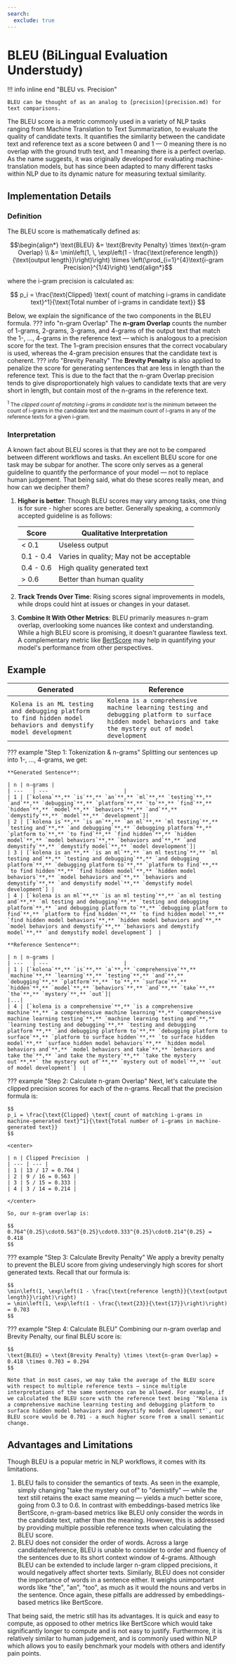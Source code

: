 ```yaml
---
search:
  exclude: true
---
```


# BLEU (**B**i**L**ingual **E**valuation **U**nderstudy)

!!! info inline end "BLEU vs. Precision"

    BLEU can be thought of as an analog to [precision](precision.md) for text comparisons.

The BLEU score is a metric commonly used in a variety of NLP tasks ranging from Machine Translation to Text Summarization, to evaluate the quality of candidate texts. It quantifies the similarity between the candidate text and reference text as a score between 0 and 1 — 0 meaning there is no overlap with the ground truth text, and 1 meaning there is a perfect overlap. As the name suggests, it was originally developed for evaluating machine-translation models, but has since been adapted to many different tasks within NLP due to its dynamic nature for measuring textual similarity.

## Implementation Details
### Definition
The BLEU score is mathematically defined as:

$$\begin{align*} \text{BLEU} &= \text{Brevity Penalty} \times \text{n-gram Overlap} \\
&= \min\left(1, \, \exp\left(1 - \frac{\text{reference length}}{\text{output length}}\right)\right) \times \left(\prod_{i=1}^{4}\text{i-gram Precision}^{1/4}\right)
\end{align*}$$

where the i-gram precision is calculated as:

$$
p_i = \frac{\text{Clipped} \text{ count of matching i-grams in candidate text}^1}{\text{Total number of i-grams in candidate text}}
$$

Below, we explain the significance of the two components in the BLEU formula.
??? info "n-gram Overlap"
    The **n-gram Overlap** counts the number of 1-grams, 2-grams, 3-grams, and 4-grams of the output text that match the 1-, ..., 4-grams in the reference text — which is analogous to a precision score for the text. The 1-gram precision ensures that the correct vocabulary is used, whereas the 4-gram precision ensures that the candidate text is coherent.
??? info "Brevity Penalty"
    The **Brevity Penalty** is also applied to penalize the score for generating sentences that are less in length than the reference text. This is due to the fact that the n-gram Overlap precision tends to give disproportionately high values to candidate texts that are very short in length, but contain most of the n-grams in the reference text.

<div class="footnote-content">
    <p style="font-size: smaller;">
        <sup>1</sup> The <i>clipped count of matching i-grams in candidate text</i> is the minimum between the count of i-grams in the candidate text and the maximum count of i-grams in any of the reference texts for a given i-gram.
    </p>
</div>

### Interpretation
A known fact about BLEU scores is that they are not to be compared between different workflows and tasks. An excellent BLEU score for one task may be subpar for another. The score only serves as a general guideline to quantify the performance of your model — not to replace human judgement. That being said, what do these scores really mean, and how can we decipher them?

1. **Higher is better**: Though BLEU scores may vary among tasks, one thing is for sure - higher scores are better. Generally speaking, a commonly accepted guideline is as follows: <br>

    | Score | Qualitative Interpretation |
    | ---   | ---                        |
    | < 0.1 | Useless output             |
    | 0.1 - 0.4 | Varies in quality; May not be acceptable |
    | 0.4 - 0.6 | High quality generated text |
    | > 0.6 | Better than human quality  |

2. **Track Trends Over Time**: Rising scores signal improvements in models, while drops could hint at issues or changes in your dataset.

3. **Combine It With Other Metrics**: BLEU primarily measures n-gram overlap, overlooking some nuances like context and understanding. While a high BLEU score is promising, it doesn't guarantee flawless text. A complementary metric like [BertScore](bertscore.md) may help in quantifying your model's performance from other perspectives.

## Example

| Generated | Reference |
| --- | --- |
| `Kolena is an ML testing and debugging platform to find hidden model behaviors and demystify model development` | `Kolena is a comprehensive machine learning testing and debugging platform to surface hidden model behaviors and take the mystery out of model development` |

??? example "Step 1: Tokenization & n-grams"
    Splitting our sentences up into 1-, ..., 4-grams, we get:

    **Generated Sentence**:

    | n | n-grams |
    | ---   | ---                        |
    | 1 | [`kolena`**,** `is`**,** `an`**,** `ml`**,** `testing`**,** `and`**,** `debugging`**,** `platform`**,** `to`**,** `find`**,** `hidden`**,** `model`**,** `behaviors`**,** `and`**,** `demystify`**,** `model`**,** `development`]|
    | 2 | [`kolena is`**,** `is an`**,** `an ml`**,** `ml testing`**,** `testing and`**,** `and debugging`**,** `debugging platform`**,** `platform to`**,** `to find`**,** `find hidden`**,** `hidden model`**,** `model behaviors`**,** `behaviors and`**,** `and demystify`**,** `demystify model`**,** `model development`]|
    | 3 | [`kolena is an`**,** `is an ml`**,** `an ml testing`**,** `ml testing and`**,** `testing and debugging`**,** `and debugging platform`**,** `debugging platform to`**,** `platform to find`**,** `to find hidden`**,** `find hidden model`**,** `hidden model behaviors`**,** `model behaviors and`**,** `behaviors and demystify`**,** `and demystify model`**,** `demystify model development`] |
    | 4 | [`kolena is an ml`**,** `is an ml testing`**,** `an ml testing and`**,** `ml testing and debugging`**,** `testing and debugging platform`**,** `and debugging platform to`**,** `debugging platform to find`**,** `platform to find hidden`**,** `to find hidden model`**,** `find hidden model behaviors`**,** `hidden model behaviors and`**,** `model behaviors and demystify`**,** `behaviors and demystify model`**,** `and demystify model development`]  |

    **Reference Sentence**:

    | n | n-grams |
    | ---   | ---                        |
    | 1 | [`kolena`**,** `is`**,** `a`**,** `comprehensive`**,** `machine`**,** `learning`**,** `testing`**,** `and`**,** `debugging`**,** `platform`**,** `to`**,** `surface`**,** `hidden`**,** `model`**,** `behaviors`**,** `and`**,** `take`**,** `the`**,** `mystery`**,** `out`]|
    |...|
    | 4 | [`kolena is a comprehensive`**,** `is a comprehensive machine`**,** `a comprehensive machine learning`**,** `comprehensive machine learning testing`**,** `machine learning testing and`**,** `learning testing and debugging`**,** `testing and debugging platform`**,** `and debugging platform to`**,** `debugging platform to surface`**,** `platform to surface hidden`**,** `to surface hidden model`**,** `surface hidden model behaviors`**,** `hidden model behaviors and`**,** `model behaviors and take`**,** `behaviors and take the`**,** `and take the mystery`**,** `take the mystery out`**,**` the mystery out of`**,** `mystery out of model`**,** `out of model development`]  |

??? example "Step 2: Calculate n-gram Overlap"
    Next, let's calculate the clipped precision scores for each of the n-grams. Recall that the precision formula is:

    $$
    p_i = \frac{\text{Clipped} \text{ count of matching i-grams in machine-generated text}^1}{\text{Total number of i-grams in machine-generated text}}
    $$

    <center>

    | n | Clipped Precision  |
    | --- | --- |
    | 1 | 13 / 17 = 0.764 |
    | 2 | 9 / 16 = 0.563 |
    | 3 | 5 / 15 = 0.333 |
    | 4 | 3 / 14 = 0.214 |

    </center>

    So, our n-gram overlap is:

    $$
    0.764^{0.25}\cdot0.563^{0.25}\cdot0.333^{0.25}\cdot0.214^{0.25} = 0.418
    $$

??? example "Step 3: Calculate Brevity Penalty"
    We apply a brevity penalty to prevent the BLEU score from giving undeservingly high scores for short generated texts. Recall that our formula is:

    $$
    \min\left(1, \exp\left(1 - \frac{\text{reference length}}{\text{output length}}\right)\right)
    = \min\left(1, \exp\left(1 - \frac{\text{23}}{\text{17}}\right)\right)
    = 0.703
    $$

??? example "Step 4: Calculate BLEU"
    Combining our n-gram overlap and Brevity Penalty, our final BLEU score is:

    $$
    \text{BLEU} = \text{Brevity Penalty} \times \text{n-gram Overlap} = 0.418 \times 0.703 = 0.294
    $$

    Note that in most cases, we may take the average of the BLEU score with respect to multiple reference texts — since multiple interpretations of the same sentences can be allowed. For example, if we calculated the BLEU score with the reference text being `"Kolena is a comprehensive machine learning testing and debugging platform to surface hidden model behaviors and demystify model development"`, our BLEU score would be 0.701 - a much higher score from a small semantic change.


## Advantages and Limitations
Though BLEU is a popular metric in NLP workflows, it comes with its limitations.

1. BLEU fails to consider the semantics of texts. As seen in the example, simply changing "take the mystery out of" to "demistify" — while the text still retains the exact same meaning — yields a much better score, going from 0.3 to 0.6. In contrast with embeddings-based metrics like BertScore, n-gram-based metrics like BLEU only consider the words in the candidate text, rather than the meaning. However, this is addressed by providing multiple possible reference texts when calculating the BLEU score.
2. BLEU does not consider the order of words. Across a large candidate/reference, BLEU is unable to consider to order and fluency of the sentences due to its short context window of 4-grams. Although BLEU can be extended to include larger n-gram clipped precisions, it would negatively affect shorter texts. Similarly, BLEU does not consider the importance of words in a sentence either. It weighs unimportant words like "the", "an", "too", as much as it would the nouns and verbs in the sentence. Once again, these pitfalls are addressed by embeddings-based metrics like BertScore.

That being said, the metric still has its advantages. It is quick and easy to compute, as opposed to other metrics like BertScore which would take significantly longer to compute and is not easy to justify. Furthermore, it is relatively similar to human judgement, and is commonly used within NLP which allows you to easily benchmark your models with others and identify pain points.
